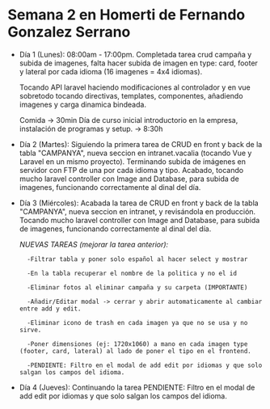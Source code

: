 # Semana 2 en Homerti de Fernando Gonzalez Serrano

- Día 1 (Lunes):
08:00am - 17:00pm.
Completada tarea crud campaña y subida de imagenes, falta
hacer subida de imagen en type: card, footer y lateral por cada idioma
(16 imagenes = 4x4 idiomas).

    Tocando API laravel haciendo modificaciones al controlador
y en vue sobretodo tocando directivas, templates, componentes,
añadiendo imagenes y carga dinamica bindeada.

    Comida -> 30min
Día de curso inicial introductorio en la empresa, instalación de programas y setup. -> 8:30h

- Día 2 (Martes):
Siguiendo la primera tarea de CRUD en front y back de la tabla "CAMPANYA", nueva seccion en intranet.vacalia
(tocando Vue y Laravel en un mismo proyecto). Terminando subida de imágenes en servidor con FTP de una por cada idioma y tipo.
Acabado, tocando mucho laravel controller con Image and Database, para subida de imagenes, funcionando correctamente al dinal del día.

- Día 3 (Miércoles):
Acabada la tarea de CRUD en front y back de la tabla "CAMPANYA", nueva seccion en intranet, y revisándola en producción.
Tocando mucho laravel controller con Image and Database, para subida de imagenes, funcionando correctamente al dinal del día.

    *NUEVAS TAREAS (mejorar la tarea anterior):*

        -Filtrar tabla y poner solo español al hacer select y mostrar

        -En la tabla recuperar el nombre de la politica y no el id

        -Eliminar fotos al eliminar campaña y su carpeta (IMPORTANTE)

        -Añadir/Editar modal -> cerrar y abrir automaticamente al cambiar entre add y edit.

        -Eliminar icono de trash en cada imagen ya que no se usa y no sirve.

        -Poner dimensiones (ej: 1720x1060) a mano en cada imagen type (footer, card, lateral) al lado de poner el tipo en el frontend.

        -PENDIENTE: Filtro en el modal de add edit por idiomas y que solo salgan los campos del idioma.

- Día 4 (Jueves):
Continuando la tarea PENDIENTE: Filtro en el modal de add edit por idiomas y que solo salgan los campos del idioma.
